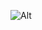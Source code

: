 ![Alt](https://repobeats.axiom.co/api/embed/4c2033a26ae9688ea307ee0a62002f1c50b03588.svg "Repobeats analytics image")
